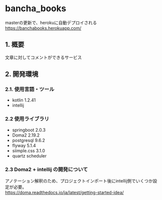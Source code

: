 # bancha_books
masterの更新で、herokuに自動デプロイされる  
https://banchabooks.herokuapp.com/

## 1. 概要
文章に対してコメントができるサービス

## 2. 開発環境
### 2.1. 使用言語・ツール
- kotlin 1.2.41
- intellij

### 2.2 使用ライブラリ
- springboot 2.0.3
- Doma2 2.19.2
- postgresql 9.6.2
- flyway 5.1.4
- siimple.css 3.1.0
- quartz scheduler

### 2.3 Doma2 + intellij の開発について
アノテーション解釈のため、プロジェクトインポート後にintellij側でいくつか設定が必要。  
https://doma.readthedocs.io/ja/latest/getting-started-idea/
